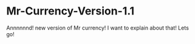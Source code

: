 # Mr-Currency-Version-1.1
Annnnnnd! new version of Mr currency! I want to explain about that! Lets go!
